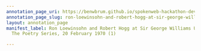 ```yaml
---
annotation_page_uri: https://benwbrum.github.io/spokenweb-hackathon-development-noterms/annotations/ron-loewinsohn-and-robert-hogg-at-sir-george-williams-university-the-poetry-series-20-february-1970-1--canvas-1-unknown.json
annotation_page_slug: ron-loewinsohn-and-robert-hogg-at-sir-george-williams-university-the-poetry-series-20-february-1970-1--canvas-1-unknown
layout: annotation_page
manifest_label: Ron Loewinsohn and Robert Hogg at Sir George Williams University,
  The Poetry Series, 20 February 1970 (1)

---
```


